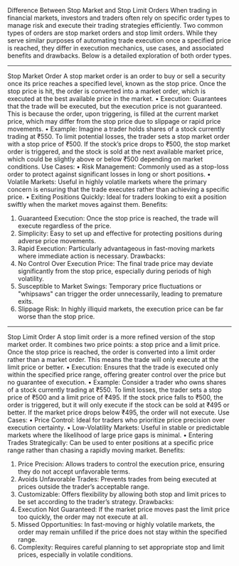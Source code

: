 Difference Between Stop Market and Stop Limit Orders
When trading in financial markets, investors and traders often rely on specific order types to manage risk and execute their trading strategies efficiently. Two common types of orders are stop market orders and stop limit orders. While they serve similar purposes of automating trade execution once a specified price is reached, they differ in execution mechanics, use cases, and associated benefits and drawbacks. Below is a detailed exploration of both order types.
________________________________________
Stop Market Order
A stop market order is an order to buy or sell a security once its price reaches a specified level, known as the stop price. Once the stop price is hit, the order is converted into a market order, which is executed at the best available price in the market.
•	Execution: Guarantees that the trade will be executed, but the execution price is not guaranteed. This is because the order, upon triggering, is filled at the current market price, which may differ from the stop price due to slippage or rapid price movements.
•	Example: Imagine a trader holds shares of a stock currently trading at ₹550. To limit potential losses, the trader sets a stop market order with a stop price of ₹500. If the stock’s price drops to ₹500, the stop market order is triggered, and the stock is sold at the next available market price, which could be slightly above or below ₹500 depending on market conditions.
Use Cases:
•	Risk Management: Commonly used as a stop-loss order to protect against significant losses in long or short positions.
•	Volatile Markets: Useful in highly volatile markets where the primary concern is ensuring that the trade executes rather than achieving a specific price.
•	Exiting Positions Quickly: Ideal for traders looking to exit a position swiftly when the market moves against them.
Benefits:
1.	Guaranteed Execution: Once the stop price is reached, the trade will execute regardless of the price.
2.	Simplicity: Easy to set up and effective for protecting positions during adverse price movements.
3.	Rapid Execution: Particularly advantageous in fast-moving markets where immediate action is necessary.
Drawbacks:
1.	No Control Over Execution Price: The final trade price may deviate significantly from the stop price, especially during periods of high volatility.
2.	Susceptible to Market Swings: Temporary price fluctuations or "whipsaws" can trigger the order unnecessarily, leading to premature exits.
3.	Slippage Risk: In highly illiquid markets, the execution price can be far worse than the stop price.
________________________________________
Stop Limit Order
A stop limit order is a more refined version of the stop market order. It combines two price points: a stop price and a limit price. Once the stop price is reached, the order is converted into a limit order rather than a market order. This means the trade will only execute at the limit price or better.
•	Execution: Ensures that the trade is executed only within the specified price range, offering greater control over the price but no guarantee of execution.
•	Example: Consider a trader who owns shares of a stock currently trading at ₹550. To limit losses, the trader sets a stop price of ₹500 and a limit price of ₹495. If the stock price falls to ₹500, the order is triggered, but it will only execute if the stock can be sold at ₹495 or better. If the market price drops below ₹495, the order will not execute.
Use Cases:
•	Price Control: Ideal for traders who prioritize price precision over execution certainty.
•	Low-Volatility Markets: Useful in stable or predictable markets where the likelihood of large price gaps is minimal.
•	Entering Trades Strategically: Can be used to enter positions at a specific price range rather than chasing a rapidly moving market.
Benefits:
1.	Price Precision: Allows traders to control the execution price, ensuring they do not accept unfavorable terms.
2.	Avoids Unfavorable Trades: Prevents trades from being executed at prices outside the trader’s acceptable range.
3.	Customizable: Offers flexibility by allowing both stop and limit prices to be set according to the trader’s strategy.
Drawbacks:
1.	Execution Not Guaranteed: If the market price moves past the limit price too quickly, the order may not execute at all.
2.	Missed Opportunities: In fast-moving or highly volatile markets, the order may remain unfilled if the price does not stay within the specified range.
3.	Complexity: Requires careful planning to set appropriate stop and limit prices, especially in volatile conditions.
